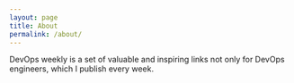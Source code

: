 ```yaml
---
layout: page
title: About
permalink: /about/
---
```


DevOps weekly is a set of valuable and inspiring links not only for DevOps engineers, which I publish every week. 